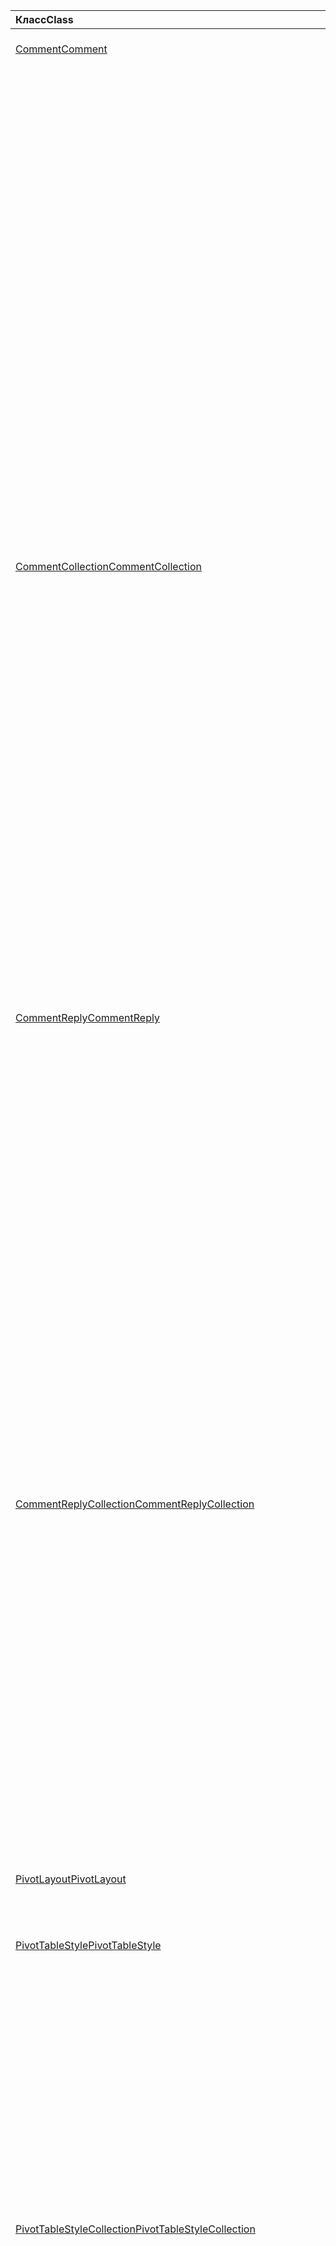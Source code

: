| <span data-ttu-id="d708f-101">Класс</span><span class="sxs-lookup"><span data-stu-id="d708f-101">Class</span></span> | <span data-ttu-id="d708f-102">Поля</span><span class="sxs-lookup"><span data-stu-id="d708f-102">Fields</span></span> | <span data-ttu-id="d708f-103">Описание</span><span class="sxs-lookup"><span data-stu-id="d708f-103">Description</span></span> |
|:---|:---|:---|
|[<span data-ttu-id="d708f-104">Comment</span><span class="sxs-lookup"><span data-stu-id="d708f-104">Comment</span></span>](/javascript/api/excel/excel.comment)|[<span data-ttu-id="d708f-105">content</span><span class="sxs-lookup"><span data-stu-id="d708f-105">content</span></span>](/javascript/api/excel/excel.comment#content)|<span data-ttu-id="d708f-106">Содержимое комментария.</span><span class="sxs-lookup"><span data-stu-id="d708f-106">The comment's content.</span></span>|
||[<span data-ttu-id="d708f-107">delete()</span><span class="sxs-lookup"><span data-stu-id="d708f-107">delete()</span></span>](/javascript/api/excel/excel.comment#delete--)|<span data-ttu-id="d708f-108">Удаляет комментарий и все подключенные ответы.</span><span class="sxs-lookup"><span data-stu-id="d708f-108">Deletes the comment and all the connected replies.</span></span>|
||[<span data-ttu-id="d708f-109">getLocation()</span><span class="sxs-lookup"><span data-stu-id="d708f-109">getLocation()</span></span>](/javascript/api/excel/excel.comment#getlocation--)|<span data-ttu-id="d708f-110">Получает ячейку, в которой находится этот комментарий.</span><span class="sxs-lookup"><span data-stu-id="d708f-110">Gets the cell where this comment is located.</span></span>|
||[<span data-ttu-id="d708f-111">authorEmail</span><span class="sxs-lookup"><span data-stu-id="d708f-111">authorEmail</span></span>](/javascript/api/excel/excel.comment#authoremail)|<span data-ttu-id="d708f-112">Получает электронную почту автора примечания.</span><span class="sxs-lookup"><span data-stu-id="d708f-112">Gets the email of the comment's author.</span></span>|
||[<span data-ttu-id="d708f-113">authorName</span><span class="sxs-lookup"><span data-stu-id="d708f-113">authorName</span></span>](/javascript/api/excel/excel.comment#authorname)|<span data-ttu-id="d708f-114">Получает имя автора примечания.</span><span class="sxs-lookup"><span data-stu-id="d708f-114">Gets the name of the comment's author.</span></span>|
||[<span data-ttu-id="d708f-115">creationDate</span><span class="sxs-lookup"><span data-stu-id="d708f-115">creationDate</span></span>](/javascript/api/excel/excel.comment#creationdate)|<span data-ttu-id="d708f-116">Получает время создания примечания.</span><span class="sxs-lookup"><span data-stu-id="d708f-116">Gets the creation time of the comment.</span></span>|
||[<span data-ttu-id="d708f-117">id</span><span class="sxs-lookup"><span data-stu-id="d708f-117">id</span></span>](/javascript/api/excel/excel.comment#id)|<span data-ttu-id="d708f-118">Задает идентификатор комментария.</span><span class="sxs-lookup"><span data-stu-id="d708f-118">Specifies the comment identifier.</span></span>|
||[<span data-ttu-id="d708f-119">replies</span><span class="sxs-lookup"><span data-stu-id="d708f-119">replies</span></span>](/javascript/api/excel/excel.comment#replies)|<span data-ttu-id="d708f-120">Представляет коллекцию объектов ответов, связанных с примечанием.</span><span class="sxs-lookup"><span data-stu-id="d708f-120">Represents a collection of reply objects associated with the comment.</span></span>|
|[<span data-ttu-id="d708f-121">CommentCollection</span><span class="sxs-lookup"><span data-stu-id="d708f-121">CommentCollection</span></span>](/javascript/api/excel/excel.commentcollection)|[<span data-ttu-id="d708f-122">Add (Целладдресс: \| строка Range, Content: String, ContentType?: Excel. ContentType)</span><span class="sxs-lookup"><span data-stu-id="d708f-122">add(cellAddress: Range \| string, content: string, contentType?: Excel.ContentType)</span></span>](/javascript/api/excel/excel.commentcollection#add-celladdress--content--contenttype-)|<span data-ttu-id="d708f-123">Создает новое примечание с указанным содержимым в определенной ячейке.</span><span class="sxs-lookup"><span data-stu-id="d708f-123">Creates a new comment with the given content on the given cell.</span></span>|
||[<span data-ttu-id="d708f-124">getCount()</span><span class="sxs-lookup"><span data-stu-id="d708f-124">getCount()</span></span>](/javascript/api/excel/excel.commentcollection#getcount--)|<span data-ttu-id="d708f-125">Получает количество примечаний в коллекции.</span><span class="sxs-lookup"><span data-stu-id="d708f-125">Gets the number of comments in the collection.</span></span>|
||[<span data-ttu-id="d708f-126">getItem(commentId: string)</span><span class="sxs-lookup"><span data-stu-id="d708f-126">getItem(commentId: string)</span></span>](/javascript/api/excel/excel.commentcollection#getitem-commentid-)|<span data-ttu-id="d708f-127">Получает примечание из коллекции на основе его идентификатора.</span><span class="sxs-lookup"><span data-stu-id="d708f-127">Gets a comment from the collection based on its ID.</span></span>|
||[<span data-ttu-id="d708f-128">getItemAt(index: number)</span><span class="sxs-lookup"><span data-stu-id="d708f-128">getItemAt(index: number)</span></span>](/javascript/api/excel/excel.commentcollection#getitemat-index-)|<span data-ttu-id="d708f-129">Получает примечание из коллекции на основе его позиции.</span><span class="sxs-lookup"><span data-stu-id="d708f-129">Gets a comment from the collection based on its position.</span></span>|
||[<span data-ttu-id="d708f-130">getItemByCell(cellAddress: Range \| string)</span><span class="sxs-lookup"><span data-stu-id="d708f-130">getItemByCell(cellAddress: Range \| string)</span></span>](/javascript/api/excel/excel.commentcollection#getitembycell-celladdress-)|<span data-ttu-id="d708f-131">Получает примечание из указанной ячейки.</span><span class="sxs-lookup"><span data-stu-id="d708f-131">Gets the comment from the specified cell.</span></span>|
||[<span data-ttu-id="d708f-132">getItemByReplyId(replyId: string)</span><span class="sxs-lookup"><span data-stu-id="d708f-132">getItemByReplyId(replyId: string)</span></span>](/javascript/api/excel/excel.commentcollection#getitembyreplyid-replyid-)|<span data-ttu-id="d708f-133">Получает комментарий, к которому подключен данный ответ.</span><span class="sxs-lookup"><span data-stu-id="d708f-133">Gets the comment to which the given reply is connected.</span></span>|
||[<span data-ttu-id="d708f-134">items</span><span class="sxs-lookup"><span data-stu-id="d708f-134">items</span></span>](/javascript/api/excel/excel.commentcollection#items)|<span data-ttu-id="d708f-135">Получает загруженные дочерние элементы в этой коллекции.</span><span class="sxs-lookup"><span data-stu-id="d708f-135">Gets the loaded child items in this collection.</span></span>|
|[<span data-ttu-id="d708f-136">CommentReply</span><span class="sxs-lookup"><span data-stu-id="d708f-136">CommentReply</span></span>](/javascript/api/excel/excel.commentreply)|[<span data-ttu-id="d708f-137">content</span><span class="sxs-lookup"><span data-stu-id="d708f-137">content</span></span>](/javascript/api/excel/excel.commentreply#content)|<span data-ttu-id="d708f-138">Содержимое ответа на комментарий.</span><span class="sxs-lookup"><span data-stu-id="d708f-138">The comment reply's content.</span></span>|
||[<span data-ttu-id="d708f-139">delete()</span><span class="sxs-lookup"><span data-stu-id="d708f-139">delete()</span></span>](/javascript/api/excel/excel.commentreply#delete--)|<span data-ttu-id="d708f-140">Удаляет ответ на примечание.</span><span class="sxs-lookup"><span data-stu-id="d708f-140">Deletes the comment reply.</span></span>|
||[<span data-ttu-id="d708f-141">getLocation()</span><span class="sxs-lookup"><span data-stu-id="d708f-141">getLocation()</span></span>](/javascript/api/excel/excel.commentreply#getlocation--)|<span data-ttu-id="d708f-142">Получает ячейку, в которой находится этот ответ на комментарий.</span><span class="sxs-lookup"><span data-stu-id="d708f-142">Gets the cell where this comment reply is located.</span></span>|
||[<span data-ttu-id="d708f-143">getParentComment()</span><span class="sxs-lookup"><span data-stu-id="d708f-143">getParentComment()</span></span>](/javascript/api/excel/excel.commentreply#getparentcomment--)|<span data-ttu-id="d708f-144">Получает родительский комментарий для этого ответа.</span><span class="sxs-lookup"><span data-stu-id="d708f-144">Gets the parent comment of this reply.</span></span>|
||[<span data-ttu-id="d708f-145">authorEmail</span><span class="sxs-lookup"><span data-stu-id="d708f-145">authorEmail</span></span>](/javascript/api/excel/excel.commentreply#authoremail)|<span data-ttu-id="d708f-146">Получает электронную почту автора ответа на примечание.</span><span class="sxs-lookup"><span data-stu-id="d708f-146">Gets the email of the comment reply's author.</span></span>|
||[<span data-ttu-id="d708f-147">authorName</span><span class="sxs-lookup"><span data-stu-id="d708f-147">authorName</span></span>](/javascript/api/excel/excel.commentreply#authorname)|<span data-ttu-id="d708f-148">Получает имя автора ответа на примечание.</span><span class="sxs-lookup"><span data-stu-id="d708f-148">Gets the name of the comment reply's author.</span></span>|
||[<span data-ttu-id="d708f-149">creationDate</span><span class="sxs-lookup"><span data-stu-id="d708f-149">creationDate</span></span>](/javascript/api/excel/excel.commentreply#creationdate)|<span data-ttu-id="d708f-150">Получает время создания ответа на примечание.</span><span class="sxs-lookup"><span data-stu-id="d708f-150">Gets the creation time of the comment reply.</span></span>|
||[<span data-ttu-id="d708f-151">id</span><span class="sxs-lookup"><span data-stu-id="d708f-151">id</span></span>](/javascript/api/excel/excel.commentreply#id)|<span data-ttu-id="d708f-152">Задает идентификатор ответа на комментарий.</span><span class="sxs-lookup"><span data-stu-id="d708f-152">Specifies the comment reply identifier.</span></span>|
|[<span data-ttu-id="d708f-153">CommentReplyCollection</span><span class="sxs-lookup"><span data-stu-id="d708f-153">CommentReplyCollection</span></span>](/javascript/api/excel/excel.commentreplycollection)|[<span data-ttu-id="d708f-154">add(content: string, contentType?: Excel.ContentType)</span><span class="sxs-lookup"><span data-stu-id="d708f-154">add(content: string, contentType?: Excel.ContentType)</span></span>](/javascript/api/excel/excel.commentreplycollection#add-content--contenttype-)|<span data-ttu-id="d708f-155">Создает ответ на примечание.</span><span class="sxs-lookup"><span data-stu-id="d708f-155">Creates a comment reply for comment.</span></span>|
||[<span data-ttu-id="d708f-156">getCount()</span><span class="sxs-lookup"><span data-stu-id="d708f-156">getCount()</span></span>](/javascript/api/excel/excel.commentreplycollection#getcount--)|<span data-ttu-id="d708f-157">Получает количество ответов на примечания в коллекции.</span><span class="sxs-lookup"><span data-stu-id="d708f-157">Gets the number of comment replies in the collection.</span></span>|
||[<span data-ttu-id="d708f-158">getItem(commentReplyId: string)</span><span class="sxs-lookup"><span data-stu-id="d708f-158">getItem(commentReplyId: string)</span></span>](/javascript/api/excel/excel.commentreplycollection#getitem-commentreplyid-)|<span data-ttu-id="d708f-159">Возвращает ответ на примечание, определенное по идентификатору.</span><span class="sxs-lookup"><span data-stu-id="d708f-159">Returns a comment reply identified by its ID.</span></span>|
||[<span data-ttu-id="d708f-160">getItemAt(index: number)</span><span class="sxs-lookup"><span data-stu-id="d708f-160">getItemAt(index: number)</span></span>](/javascript/api/excel/excel.commentreplycollection#getitemat-index-)|<span data-ttu-id="d708f-161">Возвращает ответ на примечание на основе его позиции в коллекции.</span><span class="sxs-lookup"><span data-stu-id="d708f-161">Gets a comment reply based on its position in the collection.</span></span>|
||[<span data-ttu-id="d708f-162">items</span><span class="sxs-lookup"><span data-stu-id="d708f-162">items</span></span>](/javascript/api/excel/excel.commentreplycollection#items)|<span data-ttu-id="d708f-163">Получает загруженные дочерние элементы в этой коллекции.</span><span class="sxs-lookup"><span data-stu-id="d708f-163">Gets the loaded child items in this collection.</span></span>|
|[<span data-ttu-id="d708f-164">PivotLayout</span><span class="sxs-lookup"><span data-stu-id="d708f-164">PivotLayout</span></span>](/javascript/api/excel/excel.pivotlayout)|[<span data-ttu-id="d708f-165">enableFieldList</span><span class="sxs-lookup"><span data-stu-id="d708f-165">enableFieldList</span></span>](/javascript/api/excel/excel.pivotlayout#enablefieldlist)|<span data-ttu-id="d708f-166">Указывает, можно ли отображать список полей в пользовательском интерфейсе.</span><span class="sxs-lookup"><span data-stu-id="d708f-166">Specifies if the field list can be shown in the UI.</span></span>|
|[<span data-ttu-id="d708f-167">PivotTableStyle</span><span class="sxs-lookup"><span data-stu-id="d708f-167">PivotTableStyle</span></span>](/javascript/api/excel/excel.pivottablestyle)|[<span data-ttu-id="d708f-168">delete()</span><span class="sxs-lookup"><span data-stu-id="d708f-168">delete()</span></span>](/javascript/api/excel/excel.pivottablestyle#delete--)|<span data-ttu-id="d708f-169">Удаляет объект PivotTableStyle.</span><span class="sxs-lookup"><span data-stu-id="d708f-169">Deletes the PivotTableStyle.</span></span>|
||[<span data-ttu-id="d708f-170">duplicate()</span><span class="sxs-lookup"><span data-stu-id="d708f-170">duplicate()</span></span>](/javascript/api/excel/excel.pivottablestyle#duplicate--)|<span data-ttu-id="d708f-171">Создает дубликат объекта PivotTableStyle с копиями всех элементов стиля.</span><span class="sxs-lookup"><span data-stu-id="d708f-171">Creates a duplicate of this PivotTableStyle with copies of all the style elements.</span></span>|
||[<span data-ttu-id="d708f-172">name</span><span class="sxs-lookup"><span data-stu-id="d708f-172">name</span></span>](/javascript/api/excel/excel.pivottablestyle#name)|<span data-ttu-id="d708f-173">Получает имя объекта PivotTableStyle.</span><span class="sxs-lookup"><span data-stu-id="d708f-173">Gets the name of the PivotTableStyle.</span></span>|
||[<span data-ttu-id="d708f-174">readOnly</span><span class="sxs-lookup"><span data-stu-id="d708f-174">readOnly</span></span>](/javascript/api/excel/excel.pivottablestyle#readonly)|<span data-ttu-id="d708f-175">Указывает, предназначен ли объект PivotTableStyle только для чтения.</span><span class="sxs-lookup"><span data-stu-id="d708f-175">Specifies if this PivotTableStyle object is read-only.</span></span>|
|[<span data-ttu-id="d708f-176">PivotTableStyleCollection</span><span class="sxs-lookup"><span data-stu-id="d708f-176">PivotTableStyleCollection</span></span>](/javascript/api/excel/excel.pivottablestylecollection)|[<span data-ttu-id="d708f-177">add(name: string, makeUniqueName?: boolean)</span><span class="sxs-lookup"><span data-stu-id="d708f-177">add(name: string, makeUniqueName?: boolean)</span></span>](/javascript/api/excel/excel.pivottablestylecollection#add-name--makeuniquename-)|<span data-ttu-id="d708f-178">Создает пустой объект PivotTableStyle с указанным именем.</span><span class="sxs-lookup"><span data-stu-id="d708f-178">Creates a blank PivotTableStyle with the specified name.</span></span>|
||[<span data-ttu-id="d708f-179">getCount()</span><span class="sxs-lookup"><span data-stu-id="d708f-179">getCount()</span></span>](/javascript/api/excel/excel.pivottablestylecollection#getcount--)|<span data-ttu-id="d708f-180">Получает количество стилей сводных таблиц в коллекции.</span><span class="sxs-lookup"><span data-stu-id="d708f-180">Gets the number of PivotTable styles in the collection.</span></span>|
||[<span data-ttu-id="d708f-181">getDefault()</span><span class="sxs-lookup"><span data-stu-id="d708f-181">getDefault()</span></span>](/javascript/api/excel/excel.pivottablestylecollection#getdefault--)|<span data-ttu-id="d708f-182">Получает используемый по умолчанию объект PivotTableStyle для области родительского объекта.</span><span class="sxs-lookup"><span data-stu-id="d708f-182">Gets the default PivotTableStyle for the parent object's scope.</span></span>|
||[<span data-ttu-id="d708f-183">getItem(name: string)</span><span class="sxs-lookup"><span data-stu-id="d708f-183">getItem(name: string)</span></span>](/javascript/api/excel/excel.pivottablestylecollection#getitem-name-)|<span data-ttu-id="d708f-184">Получает объект PivotTableStyle по имени.</span><span class="sxs-lookup"><span data-stu-id="d708f-184">Gets a PivotTableStyle by name.</span></span>|
||[<span data-ttu-id="d708f-185">getItemOrNullObject(имя: строка)</span><span class="sxs-lookup"><span data-stu-id="d708f-185">getItemOrNullObject(name: string)</span></span>](/javascript/api/excel/excel.pivottablestylecollection#getitemornullobject-name-)|<span data-ttu-id="d708f-186">Получает объект PivotTableStyle по имени.</span><span class="sxs-lookup"><span data-stu-id="d708f-186">Gets a PivotTableStyle by name.</span></span>|
||[<span data-ttu-id="d708f-187">items</span><span class="sxs-lookup"><span data-stu-id="d708f-187">items</span></span>](/javascript/api/excel/excel.pivottablestylecollection#items)|<span data-ttu-id="d708f-188">Получает загруженные дочерние элементы в этой коллекции.</span><span class="sxs-lookup"><span data-stu-id="d708f-188">Gets the loaded child items in this collection.</span></span>|
||[<span data-ttu-id="d708f-189">setDefault(newDefaultStyle: PivotTableStyle \| string)</span><span class="sxs-lookup"><span data-stu-id="d708f-189">setDefault(newDefaultStyle: PivotTableStyle \| string)</span></span>](/javascript/api/excel/excel.pivottablestylecollection#setdefault-newdefaultstyle-)|<span data-ttu-id="d708f-190">Задает объект PivotTableStyle, используемый по умолчанию в области родительского объекта.</span><span class="sxs-lookup"><span data-stu-id="d708f-190">Sets the default PivotTableStyle for use in the parent object's scope.</span></span>|
|[<span data-ttu-id="d708f-191">Range</span><span class="sxs-lookup"><span data-stu-id="d708f-191">Range</span></span>](/javascript/api/excel/excel.range)|[<span data-ttu-id="d708f-192">Group (Граупоптион: Excel. Граупоптион)</span><span class="sxs-lookup"><span data-stu-id="d708f-192">group(groupOption: Excel.GroupOption)</span></span>](/javascript/api/excel/excel.range#group-groupoption-)|<span data-ttu-id="d708f-193">Группирует столбцы и строки для структуры.</span><span class="sxs-lookup"><span data-stu-id="d708f-193">Groups columns and rows for an outline.</span></span>|
||[<span data-ttu-id="d708f-194">Хидеграупдетаилс (Граупоптион: Excel. Граупоптион)</span><span class="sxs-lookup"><span data-stu-id="d708f-194">hideGroupDetails(groupOption: Excel.GroupOption)</span></span>](/javascript/api/excel/excel.range#hidegroupdetails-groupoption-)|<span data-ttu-id="d708f-195">Скрытие сведений о группе строк или столбцов.</span><span class="sxs-lookup"><span data-stu-id="d708f-195">Hide details of the row or column group.</span></span>|
||[<span data-ttu-id="d708f-196">height</span><span class="sxs-lookup"><span data-stu-id="d708f-196">height</span></span>](/javascript/api/excel/excel.range#height)|<span data-ttu-id="d708f-197">Возвращает расстояние в пунктах (для масштаба 100 %) от верхнего до нижнего края диапазона.</span><span class="sxs-lookup"><span data-stu-id="d708f-197">Returns the distance in points, for 100% zoom, from top edge of the range to bottom edge of the range.</span></span>|
||[<span data-ttu-id="d708f-198">left</span><span class="sxs-lookup"><span data-stu-id="d708f-198">left</span></span>](/javascript/api/excel/excel.range#left)|<span data-ttu-id="d708f-199">Возвращает расстояние в пунктах (для масштаба 100 %) от левого края листа до левого края диапазона.</span><span class="sxs-lookup"><span data-stu-id="d708f-199">Returns the distance in points, for 100% zoom, from left edge of the worksheet to left edge of the range.</span></span>|
||[<span data-ttu-id="d708f-200">top</span><span class="sxs-lookup"><span data-stu-id="d708f-200">top</span></span>](/javascript/api/excel/excel.range#top)|<span data-ttu-id="d708f-201">Возвращает расстояние в пунктах для масштаба 100 % от верхнего края листа до верхнего края диапазона.</span><span class="sxs-lookup"><span data-stu-id="d708f-201">Returns the distance in points, for 100% zoom, from top edge of the worksheet to top edge of the range.</span></span>|
||[<span data-ttu-id="d708f-202">width</span><span class="sxs-lookup"><span data-stu-id="d708f-202">width</span></span>](/javascript/api/excel/excel.range#width)|<span data-ttu-id="d708f-203">Возвращает расстояние в пунктах (для масштаба 100 %) от левого до правого края диапазона.</span><span class="sxs-lookup"><span data-stu-id="d708f-203">Returns the distance in points, for 100% zoom, from left edge of the range to right edge of the range.</span></span>|
||[<span data-ttu-id="d708f-204">Шовграупдетаилс (Граупоптион: Excel. Граупоптион)</span><span class="sxs-lookup"><span data-stu-id="d708f-204">showGroupDetails(groupOption: Excel.GroupOption)</span></span>](/javascript/api/excel/excel.range#showgroupdetails-groupoption-)|<span data-ttu-id="d708f-205">Отображение сведений о группе строк или столбцов.</span><span class="sxs-lookup"><span data-stu-id="d708f-205">Show details of the row or column group.</span></span>|
||[<span data-ttu-id="d708f-206">Разгруппировать (Граупоптион: Excel. Граупоптион)</span><span class="sxs-lookup"><span data-stu-id="d708f-206">ungroup(groupOption: Excel.GroupOption)</span></span>](/javascript/api/excel/excel.range#ungroup-groupoption-)|<span data-ttu-id="d708f-207">Разгруппирование столбцов и строк для структуры.</span><span class="sxs-lookup"><span data-stu-id="d708f-207">Ungroups columns and rows for an outline.</span></span>|
|[<span data-ttu-id="d708f-208">Shape</span><span class="sxs-lookup"><span data-stu-id="d708f-208">Shape</span></span>](/javascript/api/excel/excel.shape)|[<span data-ttu-id="d708f-209">copyTo(destinationSheet?: Worksheet \| string)</span><span class="sxs-lookup"><span data-stu-id="d708f-209">copyTo(destinationSheet?: Worksheet \| string)</span></span>](/javascript/api/excel/excel.shape#copyto-destinationsheet-)|<span data-ttu-id="d708f-210">Копирует и вставляет объект Shape.</span><span class="sxs-lookup"><span data-stu-id="d708f-210">Copies and pastes a Shape object.</span></span>|
||[<span data-ttu-id="d708f-211">placement</span><span class="sxs-lookup"><span data-stu-id="d708f-211">placement</span></span>](/javascript/api/excel/excel.shape#placement)|<span data-ttu-id="d708f-212">Представляет способ прикрепления объекта к ячейкам под ним.</span><span class="sxs-lookup"><span data-stu-id="d708f-212">Represents how the object is attached to the cells below it.</span></span>|
|[<span data-ttu-id="d708f-213">Slicer</span><span class="sxs-lookup"><span data-stu-id="d708f-213">Slicer</span></span>](/javascript/api/excel/excel.slicer)|[<span data-ttu-id="d708f-214">caption</span><span class="sxs-lookup"><span data-stu-id="d708f-214">caption</span></span>](/javascript/api/excel/excel.slicer#caption)|<span data-ttu-id="d708f-215">Представляет подпись среза.</span><span class="sxs-lookup"><span data-stu-id="d708f-215">Represents the caption of slicer.</span></span>|
||[<span data-ttu-id="d708f-216">clearFilters()</span><span class="sxs-lookup"><span data-stu-id="d708f-216">clearFilters()</span></span>](/javascript/api/excel/excel.slicer#clearfilters--)|<span data-ttu-id="d708f-217">Удаляет все фильтры, примененные к срезу.</span><span class="sxs-lookup"><span data-stu-id="d708f-217">Clears all the filters currently applied on the slicer.</span></span>|
||[<span data-ttu-id="d708f-218">delete()</span><span class="sxs-lookup"><span data-stu-id="d708f-218">delete()</span></span>](/javascript/api/excel/excel.slicer#delete--)|<span data-ttu-id="d708f-219">Удаляет срез.</span><span class="sxs-lookup"><span data-stu-id="d708f-219">Deletes the slicer.</span></span>|
||[<span data-ttu-id="d708f-220">getSelectedItems()</span><span class="sxs-lookup"><span data-stu-id="d708f-220">getSelectedItems()</span></span>](/javascript/api/excel/excel.slicer#getselecteditems--)|<span data-ttu-id="d708f-221">Возвращает массив имен выбранных ключей элементов.</span><span class="sxs-lookup"><span data-stu-id="d708f-221">Returns an array of selected items' keys.</span></span>|
||[<span data-ttu-id="d708f-222">height</span><span class="sxs-lookup"><span data-stu-id="d708f-222">height</span></span>](/javascript/api/excel/excel.slicer#height)|<span data-ttu-id="d708f-223">Представляет высоту среза (в пунктах).</span><span class="sxs-lookup"><span data-stu-id="d708f-223">Represents the height, in points, of the slicer.</span></span>|
||[<span data-ttu-id="d708f-224">left</span><span class="sxs-lookup"><span data-stu-id="d708f-224">left</span></span>](/javascript/api/excel/excel.slicer#left)|<span data-ttu-id="d708f-225">Представляет расстояние в пунктах от левого края среза до левого края листа.</span><span class="sxs-lookup"><span data-stu-id="d708f-225">Represents the distance, in points, from the left side of the slicer to the left of the worksheet.</span></span>|
||[<span data-ttu-id="d708f-226">name</span><span class="sxs-lookup"><span data-stu-id="d708f-226">name</span></span>](/javascript/api/excel/excel.slicer#name)|<span data-ttu-id="d708f-227">Представляет имя среза.</span><span class="sxs-lookup"><span data-stu-id="d708f-227">Represents the name of slicer.</span></span>|
||[<span data-ttu-id="d708f-228">id</span><span class="sxs-lookup"><span data-stu-id="d708f-228">id</span></span>](/javascript/api/excel/excel.slicer#id)|<span data-ttu-id="d708f-229">Представляет уникальный идентификатор среза.</span><span class="sxs-lookup"><span data-stu-id="d708f-229">Represents the unique id of slicer.</span></span>|
||[<span data-ttu-id="d708f-230">isFilterCleared</span><span class="sxs-lookup"><span data-stu-id="d708f-230">isFilterCleared</span></span>](/javascript/api/excel/excel.slicer#isfiltercleared)|<span data-ttu-id="d708f-231">Значение true, если удалены все фильтры, примененные к срезу.</span><span class="sxs-lookup"><span data-stu-id="d708f-231">True if all filters currently applied on the slicer are cleared.</span></span>|
||[<span data-ttu-id="d708f-232">slicerItems</span><span class="sxs-lookup"><span data-stu-id="d708f-232">slicerItems</span></span>](/javascript/api/excel/excel.slicer#sliceritems)|<span data-ttu-id="d708f-233">Представляет коллекцию объектов SlicerItem, которые являются частью среза.</span><span class="sxs-lookup"><span data-stu-id="d708f-233">Represents the collection of SlicerItems that are part of the slicer.</span></span>|
||[<span data-ttu-id="d708f-234">worksheet</span><span class="sxs-lookup"><span data-stu-id="d708f-234">worksheet</span></span>](/javascript/api/excel/excel.slicer#worksheet)|<span data-ttu-id="d708f-235">Представляет лист, содержащий срез.</span><span class="sxs-lookup"><span data-stu-id="d708f-235">Represents the worksheet containing the slicer.</span></span>|
||<span data-ttu-id="d708f-236">[selectItems(items?: string[])](/javascript/api/excel/excel.slicer#selectitems-items-)</span><span class="sxs-lookup"><span data-stu-id="d708f-236">[selectItems(items?: string[])](/javascript/api/excel/excel.slicer#selectitems-items-)</span></span>|<span data-ttu-id="d708f-237">Выбирает элементы срезов на основе их ключей.</span><span class="sxs-lookup"><span data-stu-id="d708f-237">Selects slicer items based on their keys.</span></span>|
||[<span data-ttu-id="d708f-238">sortBy</span><span class="sxs-lookup"><span data-stu-id="d708f-238">sortBy</span></span>](/javascript/api/excel/excel.slicer#sortby)|<span data-ttu-id="d708f-239">Представляет порядок сортировки элементов в срезе.</span><span class="sxs-lookup"><span data-stu-id="d708f-239">Represents the sort order of the items in the slicer.</span></span>|
||[<span data-ttu-id="d708f-240">style</span><span class="sxs-lookup"><span data-stu-id="d708f-240">style</span></span>](/javascript/api/excel/excel.slicer#style)|<span data-ttu-id="d708f-241">Постоянное значение, представляющее стиль среза.</span><span class="sxs-lookup"><span data-stu-id="d708f-241">Constant value that represents the Slicer style.</span></span>|
||[<span data-ttu-id="d708f-242">top</span><span class="sxs-lookup"><span data-stu-id="d708f-242">top</span></span>](/javascript/api/excel/excel.slicer#top)|<span data-ttu-id="d708f-243">Представляет расстояние в пунктах от верхнего края среза до верхнего края листа.</span><span class="sxs-lookup"><span data-stu-id="d708f-243">Represents the distance, in points, from the top edge of the slicer to the top of the worksheet.</span></span>|
||[<span data-ttu-id="d708f-244">width</span><span class="sxs-lookup"><span data-stu-id="d708f-244">width</span></span>](/javascript/api/excel/excel.slicer#width)|<span data-ttu-id="d708f-245">Представляет ширину среза (в пунктах).</span><span class="sxs-lookup"><span data-stu-id="d708f-245">Represents the width, in points, of the slicer.</span></span>|
|[<span data-ttu-id="d708f-246">SlicerCollection</span><span class="sxs-lookup"><span data-stu-id="d708f-246">SlicerCollection</span></span>](/javascript/api/excel/excel.slicercollection)|[<span data-ttu-id="d708f-247">add(slicerSource: string \| PivotTable \| Table, sourceField: string \| PivotField \| number \| TableColumn, slicerDestination?: string \| Worksheet)</span><span class="sxs-lookup"><span data-stu-id="d708f-247">add(slicerSource: string \| PivotTable \| Table, sourceField: string \| PivotField \| number \| TableColumn, slicerDestination?: string \| Worksheet)</span></span>](/javascript/api/excel/excel.slicercollection#add-slicersource--sourcefield--slicerdestination-)|<span data-ttu-id="d708f-248">Добавляет новый срез в книгу.</span><span class="sxs-lookup"><span data-stu-id="d708f-248">Adds a new slicer to the workbook.</span></span>|
||[<span data-ttu-id="d708f-249">getCount()</span><span class="sxs-lookup"><span data-stu-id="d708f-249">getCount()</span></span>](/javascript/api/excel/excel.slicercollection#getcount--)|<span data-ttu-id="d708f-250">Возвращает количество срезов в коллекции.</span><span class="sxs-lookup"><span data-stu-id="d708f-250">Returns the number of slicers in the collection.</span></span>|
||[<span data-ttu-id="d708f-251">getItem(key: string)</span><span class="sxs-lookup"><span data-stu-id="d708f-251">getItem(key: string)</span></span>](/javascript/api/excel/excel.slicercollection#getitem-key-)|<span data-ttu-id="d708f-252">Получает объект slicer по его имени или ИД.</span><span class="sxs-lookup"><span data-stu-id="d708f-252">Gets a slicer object using its name or id.</span></span>|
||[<span data-ttu-id="d708f-253">getItemAt(index: number)</span><span class="sxs-lookup"><span data-stu-id="d708f-253">getItemAt(index: number)</span></span>](/javascript/api/excel/excel.slicercollection#getitemat-index-)|<span data-ttu-id="d708f-254">Получает срез на основе его позиции в коллекции.</span><span class="sxs-lookup"><span data-stu-id="d708f-254">Gets a slicer based on its position in the collection.</span></span>|
||[<span data-ttu-id="d708f-255">getItemOrNullObject(key: string)</span><span class="sxs-lookup"><span data-stu-id="d708f-255">getItemOrNullObject(key: string)</span></span>](/javascript/api/excel/excel.slicercollection#getitemornullobject-key-)|<span data-ttu-id="d708f-256">Получает срез, используя его имя или идентификатор.</span><span class="sxs-lookup"><span data-stu-id="d708f-256">Gets a slicer using its name or id.</span></span>|
||[<span data-ttu-id="d708f-257">items</span><span class="sxs-lookup"><span data-stu-id="d708f-257">items</span></span>](/javascript/api/excel/excel.slicercollection#items)|<span data-ttu-id="d708f-258">Получает загруженные дочерние элементы в этой коллекции.</span><span class="sxs-lookup"><span data-stu-id="d708f-258">Gets the loaded child items in this collection.</span></span>|
|[<span data-ttu-id="d708f-259">SlicerItem</span><span class="sxs-lookup"><span data-stu-id="d708f-259">SlicerItem</span></span>](/javascript/api/excel/excel.sliceritem)|[<span data-ttu-id="d708f-260">isSelected</span><span class="sxs-lookup"><span data-stu-id="d708f-260">isSelected</span></span>](/javascript/api/excel/excel.sliceritem#isselected)|<span data-ttu-id="d708f-261">Значение true, если выбран элемент среза.</span><span class="sxs-lookup"><span data-stu-id="d708f-261">True if the slicer item is selected.</span></span>|
||[<span data-ttu-id="d708f-262">hasData</span><span class="sxs-lookup"><span data-stu-id="d708f-262">hasData</span></span>](/javascript/api/excel/excel.sliceritem#hasdata)|<span data-ttu-id="d708f-263">Значение true, если элемент среза содержит данные. </span><span class="sxs-lookup"><span data-stu-id="d708f-263">True if the slicer item has data.</span></span>|
||[<span data-ttu-id="d708f-264">key</span><span class="sxs-lookup"><span data-stu-id="d708f-264">key</span></span>](/javascript/api/excel/excel.sliceritem#key)|<span data-ttu-id="d708f-265">Представляет уникальное значение, соответствующее элементу среза.</span><span class="sxs-lookup"><span data-stu-id="d708f-265">Represents the unique value representing the slicer item.</span></span>|
||[<span data-ttu-id="d708f-266">name</span><span class="sxs-lookup"><span data-stu-id="d708f-266">name</span></span>](/javascript/api/excel/excel.sliceritem#name)|<span data-ttu-id="d708f-267">Представляет заголовок, отображаемый в пользовательском интерфейсе.</span><span class="sxs-lookup"><span data-stu-id="d708f-267">Represents the title displayed in the UI.</span></span>|
|[<span data-ttu-id="d708f-268">SlicerItemCollection</span><span class="sxs-lookup"><span data-stu-id="d708f-268">SlicerItemCollection</span></span>](/javascript/api/excel/excel.sliceritemcollection)|[<span data-ttu-id="d708f-269">getCount()</span><span class="sxs-lookup"><span data-stu-id="d708f-269">getCount()</span></span>](/javascript/api/excel/excel.sliceritemcollection#getcount--)|<span data-ttu-id="d708f-270">Возвращает количество элементов в срезе.</span><span class="sxs-lookup"><span data-stu-id="d708f-270">Returns the number of slicer items in the slicer.</span></span>|
||[<span data-ttu-id="d708f-271">getItem(key: string)</span><span class="sxs-lookup"><span data-stu-id="d708f-271">getItem(key: string)</span></span>](/javascript/api/excel/excel.sliceritemcollection#getitem-key-)|<span data-ttu-id="d708f-272">Получает объект элемента среза по ключу или имени.</span><span class="sxs-lookup"><span data-stu-id="d708f-272">Gets a slicer item object using its key or name.</span></span>|
||[<span data-ttu-id="d708f-273">getItemAt(index: number)</span><span class="sxs-lookup"><span data-stu-id="d708f-273">getItemAt(index: number)</span></span>](/javascript/api/excel/excel.sliceritemcollection#getitemat-index-)|<span data-ttu-id="d708f-274">Получает элемент среза на основе его позиции в коллекции.</span><span class="sxs-lookup"><span data-stu-id="d708f-274">Gets a slicer item based on its position in the collection.</span></span>|
||[<span data-ttu-id="d708f-275">getItemOrNullObject(key: string)</span><span class="sxs-lookup"><span data-stu-id="d708f-275">getItemOrNullObject(key: string)</span></span>](/javascript/api/excel/excel.sliceritemcollection#getitemornullobject-key-)|<span data-ttu-id="d708f-276">Получает элемент среза по ключу или имени.</span><span class="sxs-lookup"><span data-stu-id="d708f-276">Gets a slicer item using its key or name.</span></span>|
||[<span data-ttu-id="d708f-277">items</span><span class="sxs-lookup"><span data-stu-id="d708f-277">items</span></span>](/javascript/api/excel/excel.sliceritemcollection#items)|<span data-ttu-id="d708f-278">Получает загруженные дочерние элементы в этой коллекции.</span><span class="sxs-lookup"><span data-stu-id="d708f-278">Gets the loaded child items in this collection.</span></span>|
|[<span data-ttu-id="d708f-279">SlicerStyle</span><span class="sxs-lookup"><span data-stu-id="d708f-279">SlicerStyle</span></span>](/javascript/api/excel/excel.slicerstyle)|[<span data-ttu-id="d708f-280">delete()</span><span class="sxs-lookup"><span data-stu-id="d708f-280">delete()</span></span>](/javascript/api/excel/excel.slicerstyle#delete--)|<span data-ttu-id="d708f-281">Удаляет объект SlicerStyle.</span><span class="sxs-lookup"><span data-stu-id="d708f-281">Deletes the SlicerStyle.</span></span>|
||[<span data-ttu-id="d708f-282">duplicate()</span><span class="sxs-lookup"><span data-stu-id="d708f-282">duplicate()</span></span>](/javascript/api/excel/excel.slicerstyle#duplicate--)|<span data-ttu-id="d708f-283">Создает дубликат объекта SlicerStyle с копиями всех элементов стиля.</span><span class="sxs-lookup"><span data-stu-id="d708f-283">Creates a duplicate of this SlicerStyle with copies of all the style elements.</span></span>|
||[<span data-ttu-id="d708f-284">name</span><span class="sxs-lookup"><span data-stu-id="d708f-284">name</span></span>](/javascript/api/excel/excel.slicerstyle#name)|<span data-ttu-id="d708f-285">Получает имя объекта SlicerStyle.</span><span class="sxs-lookup"><span data-stu-id="d708f-285">Gets the name of the SlicerStyle.</span></span>|
||[<span data-ttu-id="d708f-286">readOnly</span><span class="sxs-lookup"><span data-stu-id="d708f-286">readOnly</span></span>](/javascript/api/excel/excel.slicerstyle#readonly)|<span data-ttu-id="d708f-287">Указывает, предназначен ли объект SlicerStyle только для чтения.</span><span class="sxs-lookup"><span data-stu-id="d708f-287">Specifies if this SlicerStyle object is read-only.</span></span>|
|[<span data-ttu-id="d708f-288">SlicerStyleCollection</span><span class="sxs-lookup"><span data-stu-id="d708f-288">SlicerStyleCollection</span></span>](/javascript/api/excel/excel.slicerstylecollection)|[<span data-ttu-id="d708f-289">add(name: string, makeUniqueName?: boolean)</span><span class="sxs-lookup"><span data-stu-id="d708f-289">add(name: string, makeUniqueName?: boolean)</span></span>](/javascript/api/excel/excel.slicerstylecollection#add-name--makeuniquename-)|<span data-ttu-id="d708f-290">Создает пустой объект SlicerStyle с указанным именем.</span><span class="sxs-lookup"><span data-stu-id="d708f-290">Creates a blank SlicerStyle with the specified name.</span></span>|
||[<span data-ttu-id="d708f-291">getCount()</span><span class="sxs-lookup"><span data-stu-id="d708f-291">getCount()</span></span>](/javascript/api/excel/excel.slicerstylecollection#getcount--)|<span data-ttu-id="d708f-292">Получает количество стилей срезов в коллекции.</span><span class="sxs-lookup"><span data-stu-id="d708f-292">Gets the number of slicer styles in the collection.</span></span>|
||[<span data-ttu-id="d708f-293">getDefault()</span><span class="sxs-lookup"><span data-stu-id="d708f-293">getDefault()</span></span>](/javascript/api/excel/excel.slicerstylecollection#getdefault--)|<span data-ttu-id="d708f-294">Получает используемый по умолчанию объект SlicerStyle для области родительского объекта.</span><span class="sxs-lookup"><span data-stu-id="d708f-294">Gets the default SlicerStyle for the parent object's scope.</span></span>|
||[<span data-ttu-id="d708f-295">getItem(name: string)</span><span class="sxs-lookup"><span data-stu-id="d708f-295">getItem(name: string)</span></span>](/javascript/api/excel/excel.slicerstylecollection#getitem-name-)|<span data-ttu-id="d708f-296">Получает объект SlicerStyle по имени.</span><span class="sxs-lookup"><span data-stu-id="d708f-296">Gets a SlicerStyle by name.</span></span>|
||[<span data-ttu-id="d708f-297">getItemOrNullObject(имя: строка)</span><span class="sxs-lookup"><span data-stu-id="d708f-297">getItemOrNullObject(name: string)</span></span>](/javascript/api/excel/excel.slicerstylecollection#getitemornullobject-name-)|<span data-ttu-id="d708f-298">Получает объект SlicerStyle по имени.</span><span class="sxs-lookup"><span data-stu-id="d708f-298">Gets a SlicerStyle by name.</span></span>|
||[<span data-ttu-id="d708f-299">items</span><span class="sxs-lookup"><span data-stu-id="d708f-299">items</span></span>](/javascript/api/excel/excel.slicerstylecollection#items)|<span data-ttu-id="d708f-300">Получает загруженные дочерние элементы в этой коллекции.</span><span class="sxs-lookup"><span data-stu-id="d708f-300">Gets the loaded child items in this collection.</span></span>|
||[<span data-ttu-id="d708f-301">setDefault(newDefaultStyle: SlicerStyle \| string)</span><span class="sxs-lookup"><span data-stu-id="d708f-301">setDefault(newDefaultStyle: SlicerStyle \| string)</span></span>](/javascript/api/excel/excel.slicerstylecollection#setdefault-newdefaultstyle-)|<span data-ttu-id="d708f-302">Задает объект SlicerStyle, используемый по умолчанию в области родительского объекта.</span><span class="sxs-lookup"><span data-stu-id="d708f-302">Sets the default SlicerStyle for use in the parent object's scope.</span></span>|
|[<span data-ttu-id="d708f-303">TableStyle</span><span class="sxs-lookup"><span data-stu-id="d708f-303">TableStyle</span></span>](/javascript/api/excel/excel.tablestyle)|[<span data-ttu-id="d708f-304">delete()</span><span class="sxs-lookup"><span data-stu-id="d708f-304">delete()</span></span>](/javascript/api/excel/excel.tablestyle#delete--)|<span data-ttu-id="d708f-305">Удаляет объект TableStyle.</span><span class="sxs-lookup"><span data-stu-id="d708f-305">Deletes the TableStyle.</span></span>|
||[<span data-ttu-id="d708f-306">duplicate()</span><span class="sxs-lookup"><span data-stu-id="d708f-306">duplicate()</span></span>](/javascript/api/excel/excel.tablestyle#duplicate--)|<span data-ttu-id="d708f-307">Создает дубликат объекта TableStyle с копиями всех элементов стиля.</span><span class="sxs-lookup"><span data-stu-id="d708f-307">Creates a duplicate of this TableStyle with copies of all the style elements.</span></span>|
||[<span data-ttu-id="d708f-308">name</span><span class="sxs-lookup"><span data-stu-id="d708f-308">name</span></span>](/javascript/api/excel/excel.tablestyle#name)|<span data-ttu-id="d708f-309">Получает имя объекта TableStyle.</span><span class="sxs-lookup"><span data-stu-id="d708f-309">Gets the name of the TableStyle.</span></span>|
||[<span data-ttu-id="d708f-310">readOnly</span><span class="sxs-lookup"><span data-stu-id="d708f-310">readOnly</span></span>](/javascript/api/excel/excel.tablestyle#readonly)|<span data-ttu-id="d708f-311">Указывает, предназначен ли объект TableStyle только для чтения.</span><span class="sxs-lookup"><span data-stu-id="d708f-311">Specifies if this TableStyle object is read-only.</span></span>|
|[<span data-ttu-id="d708f-312">TableStyleCollection</span><span class="sxs-lookup"><span data-stu-id="d708f-312">TableStyleCollection</span></span>](/javascript/api/excel/excel.tablestylecollection)|[<span data-ttu-id="d708f-313">add(name: string, makeUniqueName?: boolean)</span><span class="sxs-lookup"><span data-stu-id="d708f-313">add(name: string, makeUniqueName?: boolean)</span></span>](/javascript/api/excel/excel.tablestylecollection#add-name--makeuniquename-)|<span data-ttu-id="d708f-314">Создает пустой объект TableStyle с указанным именем.</span><span class="sxs-lookup"><span data-stu-id="d708f-314">Creates a blank TableStyle with the specified name.</span></span>|
||[<span data-ttu-id="d708f-315">getCount()</span><span class="sxs-lookup"><span data-stu-id="d708f-315">getCount()</span></span>](/javascript/api/excel/excel.tablestylecollection#getcount--)|<span data-ttu-id="d708f-316">Получает количество стилей таблиц в коллекции.</span><span class="sxs-lookup"><span data-stu-id="d708f-316">Gets the number of table styles in the collection.</span></span>|
||[<span data-ttu-id="d708f-317">getDefault()</span><span class="sxs-lookup"><span data-stu-id="d708f-317">getDefault()</span></span>](/javascript/api/excel/excel.tablestylecollection#getdefault--)|<span data-ttu-id="d708f-318">Получает используемый по умолчанию объект TableStyle для области родительского объекта.</span><span class="sxs-lookup"><span data-stu-id="d708f-318">Gets the default TableStyle for the parent object's scope.</span></span>|
||[<span data-ttu-id="d708f-319">getItem(name: string)</span><span class="sxs-lookup"><span data-stu-id="d708f-319">getItem(name: string)</span></span>](/javascript/api/excel/excel.tablestylecollection#getitem-name-)|<span data-ttu-id="d708f-320">Получает объект TableStyle по имени.</span><span class="sxs-lookup"><span data-stu-id="d708f-320">Gets a TableStyle by name.</span></span>|
||[<span data-ttu-id="d708f-321">getItemOrNullObject(имя: строка)</span><span class="sxs-lookup"><span data-stu-id="d708f-321">getItemOrNullObject(name: string)</span></span>](/javascript/api/excel/excel.tablestylecollection#getitemornullobject-name-)|<span data-ttu-id="d708f-322">Получает объект TableStyle по имени.</span><span class="sxs-lookup"><span data-stu-id="d708f-322">Gets a TableStyle by name.</span></span>|
||[<span data-ttu-id="d708f-323">items</span><span class="sxs-lookup"><span data-stu-id="d708f-323">items</span></span>](/javascript/api/excel/excel.tablestylecollection#items)|<span data-ttu-id="d708f-324">Получает загруженные дочерние элементы в этой коллекции.</span><span class="sxs-lookup"><span data-stu-id="d708f-324">Gets the loaded child items in this collection.</span></span>|
||[<span data-ttu-id="d708f-325">setDefault(newDefaultStyle: TableStyle \| string)</span><span class="sxs-lookup"><span data-stu-id="d708f-325">setDefault(newDefaultStyle: TableStyle \| string)</span></span>](/javascript/api/excel/excel.tablestylecollection#setdefault-newdefaultstyle-)|<span data-ttu-id="d708f-326">Задает объект TableStyle, используемый по умолчанию в области родительского объекта.</span><span class="sxs-lookup"><span data-stu-id="d708f-326">Sets the default TableStyle for use in the parent object's scope.</span></span>|
|[<span data-ttu-id="d708f-327">TimelineStyle</span><span class="sxs-lookup"><span data-stu-id="d708f-327">TimelineStyle</span></span>](/javascript/api/excel/excel.timelinestyle)|[<span data-ttu-id="d708f-328">delete()</span><span class="sxs-lookup"><span data-stu-id="d708f-328">delete()</span></span>](/javascript/api/excel/excel.timelinestyle#delete--)|<span data-ttu-id="d708f-329">Удаляет объект TableStyle.</span><span class="sxs-lookup"><span data-stu-id="d708f-329">Deletes the TableStyle.</span></span>|
||[<span data-ttu-id="d708f-330">duplicate()</span><span class="sxs-lookup"><span data-stu-id="d708f-330">duplicate()</span></span>](/javascript/api/excel/excel.timelinestyle#duplicate--)|<span data-ttu-id="d708f-331">Создает дубликат объекта TimelineStyle с копиями всех элементов стиля.</span><span class="sxs-lookup"><span data-stu-id="d708f-331">Creates a duplicate of this TimelineStyle with copies of all the style elements.</span></span>|
||[<span data-ttu-id="d708f-332">name</span><span class="sxs-lookup"><span data-stu-id="d708f-332">name</span></span>](/javascript/api/excel/excel.timelinestyle#name)|<span data-ttu-id="d708f-333">Получает имя объекта TimelineStyle.</span><span class="sxs-lookup"><span data-stu-id="d708f-333">Gets the name of the TimelineStyle.</span></span>|
||[<span data-ttu-id="d708f-334">readOnly</span><span class="sxs-lookup"><span data-stu-id="d708f-334">readOnly</span></span>](/javascript/api/excel/excel.timelinestyle#readonly)|<span data-ttu-id="d708f-335">Указывает, предназначен ли объект TimelineStyle только для чтения.</span><span class="sxs-lookup"><span data-stu-id="d708f-335">Specifies if this TimelineStyle object is read-only.</span></span>|
|[<span data-ttu-id="d708f-336">TimelineStyleCollection</span><span class="sxs-lookup"><span data-stu-id="d708f-336">TimelineStyleCollection</span></span>](/javascript/api/excel/excel.timelinestylecollection)|[<span data-ttu-id="d708f-337">add(name: string, makeUniqueName?: boolean)</span><span class="sxs-lookup"><span data-stu-id="d708f-337">add(name: string, makeUniqueName?: boolean)</span></span>](/javascript/api/excel/excel.timelinestylecollection#add-name--makeuniquename-)|<span data-ttu-id="d708f-338">Создает пустой объект TimelineStyle с указанным именем.</span><span class="sxs-lookup"><span data-stu-id="d708f-338">Creates a blank TimelineStyle with the specified name.</span></span>|
||[<span data-ttu-id="d708f-339">getCount()</span><span class="sxs-lookup"><span data-stu-id="d708f-339">getCount()</span></span>](/javascript/api/excel/excel.timelinestylecollection#getcount--)|<span data-ttu-id="d708f-340">Получает количество стилей временной шкалы в коллекции.</span><span class="sxs-lookup"><span data-stu-id="d708f-340">Gets the number of timeline styles in the collection.</span></span>|
||[<span data-ttu-id="d708f-341">getDefault()</span><span class="sxs-lookup"><span data-stu-id="d708f-341">getDefault()</span></span>](/javascript/api/excel/excel.timelinestylecollection#getdefault--)|<span data-ttu-id="d708f-342">Получает используемый по умолчанию объект TimelineStyle для области родительского объекта.</span><span class="sxs-lookup"><span data-stu-id="d708f-342">Gets the default TimelineStyle for the parent object's scope.</span></span>|
||[<span data-ttu-id="d708f-343">getItem(name: string)</span><span class="sxs-lookup"><span data-stu-id="d708f-343">getItem(name: string)</span></span>](/javascript/api/excel/excel.timelinestylecollection#getitem-name-)|<span data-ttu-id="d708f-344">Получает объект TimelineStyle по имени.</span><span class="sxs-lookup"><span data-stu-id="d708f-344">Gets a TimelineStyle by name.</span></span>|
||[<span data-ttu-id="d708f-345">getItemOrNullObject(имя: строка)</span><span class="sxs-lookup"><span data-stu-id="d708f-345">getItemOrNullObject(name: string)</span></span>](/javascript/api/excel/excel.timelinestylecollection#getitemornullobject-name-)|<span data-ttu-id="d708f-346">Получает объект TimelineStyle по имени.</span><span class="sxs-lookup"><span data-stu-id="d708f-346">Gets a TimelineStyle by name.</span></span>|
||[<span data-ttu-id="d708f-347">items</span><span class="sxs-lookup"><span data-stu-id="d708f-347">items</span></span>](/javascript/api/excel/excel.timelinestylecollection#items)|<span data-ttu-id="d708f-348">Получает загруженные дочерние элементы в этой коллекции.</span><span class="sxs-lookup"><span data-stu-id="d708f-348">Gets the loaded child items in this collection.</span></span>|
||[<span data-ttu-id="d708f-349">setDefault(newDefaultStyle: TimelineStyle \| string)</span><span class="sxs-lookup"><span data-stu-id="d708f-349">setDefault(newDefaultStyle: TimelineStyle \| string)</span></span>](/javascript/api/excel/excel.timelinestylecollection#setdefault-newdefaultstyle-)|<span data-ttu-id="d708f-350">Задает объект TimelineStyle, используемый по умолчанию в области родительского объекта.</span><span class="sxs-lookup"><span data-stu-id="d708f-350">Sets the default TimelineStyle for use in the parent object's scope.</span></span>|
|[<span data-ttu-id="d708f-351">Workbook</span><span class="sxs-lookup"><span data-stu-id="d708f-351">Workbook</span></span>](/javascript/api/excel/excel.workbook)|[<span data-ttu-id="d708f-352">getActiveSlicer()</span><span class="sxs-lookup"><span data-stu-id="d708f-352">getActiveSlicer()</span></span>](/javascript/api/excel/excel.workbook#getactiveslicer--)|<span data-ttu-id="d708f-353">Получает текущий активный срез в книге.</span><span class="sxs-lookup"><span data-stu-id="d708f-353">Gets the currently active slicer in the workbook.</span></span>|
||[<span data-ttu-id="d708f-354">getActiveSlicerOrNullObject()</span><span class="sxs-lookup"><span data-stu-id="d708f-354">getActiveSlicerOrNullObject()</span></span>](/javascript/api/excel/excel.workbook#getactiveslicerornullobject--)|<span data-ttu-id="d708f-355">Получает текущий активный срез в книге.</span><span class="sxs-lookup"><span data-stu-id="d708f-355">Gets the currently active slicer in the workbook.</span></span>|
||[<span data-ttu-id="d708f-356">comments</span><span class="sxs-lookup"><span data-stu-id="d708f-356">comments</span></span>](/javascript/api/excel/excel.workbook#comments)|<span data-ttu-id="d708f-357">Представляет коллекцию примечаний, связанных с книгой.</span><span class="sxs-lookup"><span data-stu-id="d708f-357">Represents a collection of Comments associated with the workbook.</span></span>|
||[<span data-ttu-id="d708f-358">pivotTableStyles</span><span class="sxs-lookup"><span data-stu-id="d708f-358">pivotTableStyles</span></span>](/javascript/api/excel/excel.workbook#pivottablestyles)|<span data-ttu-id="d708f-359">Представляет коллекцию объектов PivotTableStyles, связанных с книгой.</span><span class="sxs-lookup"><span data-stu-id="d708f-359">Represents a collection of PivotTableStyles associated with the workbook.</span></span>|
||[<span data-ttu-id="d708f-360">slicerStyles</span><span class="sxs-lookup"><span data-stu-id="d708f-360">slicerStyles</span></span>](/javascript/api/excel/excel.workbook#slicerstyles)|<span data-ttu-id="d708f-361">Представляет коллекцию объектов SlicerStyles, связанных с книгой.</span><span class="sxs-lookup"><span data-stu-id="d708f-361">Represents a collection of SlicerStyles associated with the workbook.</span></span>|
||[<span data-ttu-id="d708f-362">slicers</span><span class="sxs-lookup"><span data-stu-id="d708f-362">slicers</span></span>](/javascript/api/excel/excel.workbook#slicers)|<span data-ttu-id="d708f-363">Представляет коллекцию срезов, связанных с книгой.</span><span class="sxs-lookup"><span data-stu-id="d708f-363">Represents a collection of Slicers associated with the workbook.</span></span>|
||[<span data-ttu-id="d708f-364">tableStyles</span><span class="sxs-lookup"><span data-stu-id="d708f-364">tableStyles</span></span>](/javascript/api/excel/excel.workbook#tablestyles)|<span data-ttu-id="d708f-365">Представляет коллекцию объектов TableStyles, связанных с книгой.</span><span class="sxs-lookup"><span data-stu-id="d708f-365">Represents a collection of TableStyles associated with the workbook.</span></span>|
||[<span data-ttu-id="d708f-366">timelineStyles</span><span class="sxs-lookup"><span data-stu-id="d708f-366">timelineStyles</span></span>](/javascript/api/excel/excel.workbook#timelinestyles)|<span data-ttu-id="d708f-367">Представляет коллекцию объектов TimelineStyles, связанных с книгой.</span><span class="sxs-lookup"><span data-stu-id="d708f-367">Represents a collection of TimelineStyles associated with the workbook.</span></span>|
|[<span data-ttu-id="d708f-368">Worksheet</span><span class="sxs-lookup"><span data-stu-id="d708f-368">Worksheet</span></span>](/javascript/api/excel/excel.worksheet)|[<span data-ttu-id="d708f-369">comments</span><span class="sxs-lookup"><span data-stu-id="d708f-369">comments</span></span>](/javascript/api/excel/excel.worksheet#comments)|<span data-ttu-id="d708f-370">Возвращает коллекцию всех объектов Comments на листе.</span><span class="sxs-lookup"><span data-stu-id="d708f-370">Returns a collection of all the Comments objects on the worksheet.</span></span>|
||[<span data-ttu-id="d708f-371">onColumnSorted</span><span class="sxs-lookup"><span data-stu-id="d708f-371">onColumnSorted</span></span>](/javascript/api/excel/excel.worksheet#oncolumnsorted)|<span data-ttu-id="d708f-372">Возникает при сортировке одного или нескольких столбцов.</span><span class="sxs-lookup"><span data-stu-id="d708f-372">Occurs when one or more columns have been sorted.</span></span>|
||[<span data-ttu-id="d708f-373">onRowSorted</span><span class="sxs-lookup"><span data-stu-id="d708f-373">onRowSorted</span></span>](/javascript/api/excel/excel.worksheet#onrowsorted)|<span data-ttu-id="d708f-374">Возникает при сортировке одной или нескольких строк.</span><span class="sxs-lookup"><span data-stu-id="d708f-374">Occurs when one or more rows have been sorted.</span></span>|
||[<span data-ttu-id="d708f-375">onSingleClicked</span><span class="sxs-lookup"><span data-stu-id="d708f-375">onSingleClicked</span></span>](/javascript/api/excel/excel.worksheet#onsingleclicked)|<span data-ttu-id="d708f-376">Происходит, когда на листе происходит действие, нажатие которого выполняется влево.</span><span class="sxs-lookup"><span data-stu-id="d708f-376">Occurs when a left-clicked/tapped action happens in the worksheet.</span></span>|
||[<span data-ttu-id="d708f-377">slicers</span><span class="sxs-lookup"><span data-stu-id="d708f-377">slicers</span></span>](/javascript/api/excel/excel.worksheet#slicers)|<span data-ttu-id="d708f-378">Возвращает коллекцию срезов, которые входят в состав рабочего листа.</span><span class="sxs-lookup"><span data-stu-id="d708f-378">Returns a collection of slicers that are part of the worksheet.</span></span>|
||[<span data-ttu-id="d708f-379">Шоваутлинелевелс (Ровлевелс: число, Колумнлевелс: число)</span><span class="sxs-lookup"><span data-stu-id="d708f-379">showOutlineLevels(rowLevels: number, columnLevels: number)</span></span>](/javascript/api/excel/excel.worksheet#showoutlinelevels-rowlevels--columnlevels-)|<span data-ttu-id="d708f-380">Отображает группы строк или столбцов по их уровням структуры.</span><span class="sxs-lookup"><span data-stu-id="d708f-380">Shows row or column groups by their outline levels.</span></span>|
|[<span data-ttu-id="d708f-381">WorksheetCollection</span><span class="sxs-lookup"><span data-stu-id="d708f-381">WorksheetCollection</span></span>](/javascript/api/excel/excel.worksheetcollection)|[<span data-ttu-id="d708f-382">onColumnSorted</span><span class="sxs-lookup"><span data-stu-id="d708f-382">onColumnSorted</span></span>](/javascript/api/excel/excel.worksheetcollection#oncolumnsorted)|<span data-ttu-id="d708f-383">Возникает при сортировке одного или нескольких столбцов.</span><span class="sxs-lookup"><span data-stu-id="d708f-383">Occurs when one or more columns have been sorted.</span></span>|
||[<span data-ttu-id="d708f-384">onRowSorted</span><span class="sxs-lookup"><span data-stu-id="d708f-384">onRowSorted</span></span>](/javascript/api/excel/excel.worksheetcollection#onrowsorted)|<span data-ttu-id="d708f-385">Возникает при сортировке одной или нескольких строк.</span><span class="sxs-lookup"><span data-stu-id="d708f-385">Occurs when one or more rows have been sorted.</span></span>|
||[<span data-ttu-id="d708f-386">onSingleClicked</span><span class="sxs-lookup"><span data-stu-id="d708f-386">onSingleClicked</span></span>](/javascript/api/excel/excel.worksheetcollection#onsingleclicked)|<span data-ttu-id="d708f-387">Возникает, когда в коллекции листа происходит операция с нажатием и нажатием левой кнопкой мыши.</span><span class="sxs-lookup"><span data-stu-id="d708f-387">Occurs when left-clicked/tapped operation happens in the worksheet collection.</span></span>|
|[<span data-ttu-id="d708f-388">WorksheetColumnSortedEventArgs</span><span class="sxs-lookup"><span data-stu-id="d708f-388">WorksheetColumnSortedEventArgs</span></span>](/javascript/api/excel/excel.worksheetcolumnsortedeventargs)|[<span data-ttu-id="d708f-389">address</span><span class="sxs-lookup"><span data-stu-id="d708f-389">address</span></span>](/javascript/api/excel/excel.worksheetcolumnsortedeventargs#address)|<span data-ttu-id="d708f-390">Получает адрес диапазона, представляющий отсортированные области конкретного листа.</span><span class="sxs-lookup"><span data-stu-id="d708f-390">Gets the range address that represents the sorted areas of a specific worksheet.</span></span>|
||[<span data-ttu-id="d708f-391">источник</span><span class="sxs-lookup"><span data-stu-id="d708f-391">source</span></span>](/javascript/api/excel/excel.worksheetcolumnsortedeventargs#source)|<span data-ttu-id="d708f-392">Получает источник события.</span><span class="sxs-lookup"><span data-stu-id="d708f-392">Gets the source of the event.</span></span>|
||[<span data-ttu-id="d708f-393">type</span><span class="sxs-lookup"><span data-stu-id="d708f-393">type</span></span>](/javascript/api/excel/excel.worksheetcolumnsortedeventargs#type)|<span data-ttu-id="d708f-394">Получает тип события.</span><span class="sxs-lookup"><span data-stu-id="d708f-394">Gets the type of the event.</span></span>|
||[<span data-ttu-id="d708f-395">worksheetId</span><span class="sxs-lookup"><span data-stu-id="d708f-395">worksheetId</span></span>](/javascript/api/excel/excel.worksheetcolumnsortedeventargs#worksheetid)|<span data-ttu-id="d708f-396">Получает идентификатор листа, в котором выполнена сортировка.</span><span class="sxs-lookup"><span data-stu-id="d708f-396">Gets the id of the worksheet where the sorting happened.</span></span>|
|[<span data-ttu-id="d708f-397">WorksheetRowSortedEventArgs</span><span class="sxs-lookup"><span data-stu-id="d708f-397">WorksheetRowSortedEventArgs</span></span>](/javascript/api/excel/excel.worksheetrowsortedeventargs)|[<span data-ttu-id="d708f-398">address</span><span class="sxs-lookup"><span data-stu-id="d708f-398">address</span></span>](/javascript/api/excel/excel.worksheetrowsortedeventargs#address)|<span data-ttu-id="d708f-399">Получает адрес диапазона, представляющий отсортированные области конкретного листа.</span><span class="sxs-lookup"><span data-stu-id="d708f-399">Gets the range address that represents the sorted areas of a specific worksheet.</span></span>|
||[<span data-ttu-id="d708f-400">источник</span><span class="sxs-lookup"><span data-stu-id="d708f-400">source</span></span>](/javascript/api/excel/excel.worksheetrowsortedeventargs#source)|<span data-ttu-id="d708f-401">Получает источник события.</span><span class="sxs-lookup"><span data-stu-id="d708f-401">Gets the source of the event.</span></span>|
||[<span data-ttu-id="d708f-402">type</span><span class="sxs-lookup"><span data-stu-id="d708f-402">type</span></span>](/javascript/api/excel/excel.worksheetrowsortedeventargs#type)|<span data-ttu-id="d708f-403">Получает тип события.</span><span class="sxs-lookup"><span data-stu-id="d708f-403">Gets the type of the event.</span></span>|
||[<span data-ttu-id="d708f-404">worksheetId</span><span class="sxs-lookup"><span data-stu-id="d708f-404">worksheetId</span></span>](/javascript/api/excel/excel.worksheetrowsortedeventargs#worksheetid)|<span data-ttu-id="d708f-405">Получает идентификатор листа, в котором выполнена сортировка.</span><span class="sxs-lookup"><span data-stu-id="d708f-405">Gets the id of the worksheet where the sorting happened.</span></span>|
|[<span data-ttu-id="d708f-406">WorksheetSingleClickedEventArgs</span><span class="sxs-lookup"><span data-stu-id="d708f-406">WorksheetSingleClickedEventArgs</span></span>](/javascript/api/excel/excel.worksheetsingleclickedeventargs)|[<span data-ttu-id="d708f-407">address</span><span class="sxs-lookup"><span data-stu-id="d708f-407">address</span></span>](/javascript/api/excel/excel.worksheetsingleclickedeventargs#address)|<span data-ttu-id="d708f-408">Получает адрес, представляющий ячейку, по которой выполнен щелчок левой кнопкой мыши или нажатие, для определенного листа.</span><span class="sxs-lookup"><span data-stu-id="d708f-408">Gets the address that represents the cell which was left-clicked/tapped for a specific worksheet.</span></span>|
||[<span data-ttu-id="d708f-409">offsetX</span><span class="sxs-lookup"><span data-stu-id="d708f-409">offsetX</span></span>](/javascript/api/excel/excel.worksheetsingleclickedeventargs#offsetx)|<span data-ttu-id="d708f-410">Расстояние (в пунктах) от левой щелчка/касания до левого (или правого для языков с письмом справа налево) границы линии сетки для ячейки с левой щелчком мыши.</span><span class="sxs-lookup"><span data-stu-id="d708f-410">The distance, in points, from the left-clicked/tapped point to the left (or right for right-to-left languages) gridline edge of the left-clicked/tapped cell.</span></span>|
||[<span data-ttu-id="d708f-411">offsetY</span><span class="sxs-lookup"><span data-stu-id="d708f-411">offsetY</span></span>](/javascript/api/excel/excel.worksheetsingleclickedeventargs#offsety)|<span data-ttu-id="d708f-412">Расстояние в пунктах от точки щелчка левой кнопкой мыши или нажатия до верхнего края сетки ячейки, по которой выполнен щелчок левой кнопкой мыши или нажатие.</span><span class="sxs-lookup"><span data-stu-id="d708f-412">The distance, in points, from the left-clicked/tapped point to the top gridline edge of the left-clicked/tapped cell.</span></span>|
||[<span data-ttu-id="d708f-413">type</span><span class="sxs-lookup"><span data-stu-id="d708f-413">type</span></span>](/javascript/api/excel/excel.worksheetsingleclickedeventargs#type)|<span data-ttu-id="d708f-414">Получает тип события.</span><span class="sxs-lookup"><span data-stu-id="d708f-414">Gets the type of the event.</span></span>|
||[<span data-ttu-id="d708f-415">worksheetId</span><span class="sxs-lookup"><span data-stu-id="d708f-415">worksheetId</span></span>](/javascript/api/excel/excel.worksheetsingleclickedeventargs#worksheetid)|<span data-ttu-id="d708f-416">Получает идентификатор листа, в котором по ячейке выполнен щелчок левой кнопкой мыши или нажатие.</span><span class="sxs-lookup"><span data-stu-id="d708f-416">Gets the id of the worksheet in which the cell was left-clicked/tapped.</span></span>|
